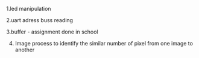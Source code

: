 1.led manipulation

2.uart adress buss reading

3.buffer - assignment done in school

4. Image process to identify the similar number of pixel from one image to another
